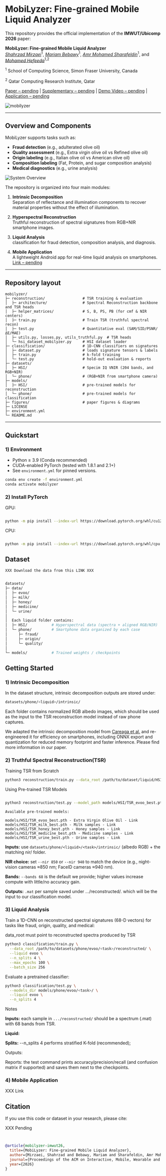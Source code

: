 # MobiLyzer: Fine-grained Mobile Liquid Analyzer

This repository provides the official implementation of the  **IMWUT/Ubicomp 2026** paper:  

**MobiLyzer: Fine-grained Mobile Liquid Analyzer**  
*[Shahrzad Mirzaei]()*<sup>1</sup>, *[Mariam Bebawy]()*<sup>1</sup>, *[Amr Mohamed Sharafeldin]()*<sup>1</sup>, and *[Mohamed Hefeeda]()*<sup>1,2</sup>  

<sup>1</sup> School of Computing Science, Simon Fraser University, Canada

<sup>2</sup>  Qatar Computing Research Institute, Qatar

 [Paper – pending]() | [Supplementary – pending]() | [Demo Video – pending]() | [Application – pending]()

![mobilyzer](figures/Picture1.png)  

---

## Overview and Components

 MobiLyzer supports tasks such as:  

- **Fraud detection** (e.g., adulterated olive oil)  
- **Quality assessment** (e.g., Extra virgin olive oil vs Refined olive oil)  
- **Origin labeling** (e.g., Italian olive oil vs American olive oil)
- **Composition labeling** (Fat, Protein, and sugar composition analysis)
- **Medical diagnostics** (e.g., urine analysis) 

![System Overview](figures/overview.png)

The repository is organized into four main modules:

1. **Intrinsic Decomposition**  
   Separation of reflectance and illumination components to recover material properties without the effect of iilumination.

2. **Hyperspectral Reconstruction**  
   Truthful reconstruction of spectral signatures from RGB+NIR smartphone images. 

3. **Liquid Analysis**  
    classification for fraud detection, composition analysis, and diagnosis.  

4. **Mobile Application**  
   A lightweight Android app for real-time liquid analysis on smartphones. [Link – pending]()

---

## Repository layout

```text
mobilyzer/
├─ reconstruction/                 # TSR training & evaluation
│  ├─ architecture/                # Spectral Reconstruction backbone and TSR heads
│  ├─ helper_matrices/             # S, B, PS, PB (for cmf & NIR centers)
│  ├─ train.py                     # Train TSR (truthful spectral recon)
│  ├─ test.py                      # Quantitative eval (SAM/SID/PSNR/ΔE/MAE)
│  ├─ utils.py, losses.py, utils_truthful.py  # TSR heads
│  └─ hsi_dataset_mobilyzer.py     # HSI dataset loader
├─ classification/                 # 1D-CNN classifiers on signatures
│  ├─ dataset.py                   # loads signature tensors & labels
│  ├─ train.py                     # k-fold training
│  └─ test.py                      # hold-out evaluation & reports
├─ datasets/
│  ├─ HSI/                         # Specim IQ VNIR (204 bands, and RGB+NIR)
│  └─ phone/                       # (RGB+NIR from smartphone camera)
├─ models/
│  ├─ HSI/                         # pre-trained models for reconstruction
│  └─ phone/                       # pre-trained models for classification
├─ figures/                        # paper figures & diagrams
├─ LICENSE
├─ environment.yml
└─ README.md
``` 
---

## Quickstart

### 1) Environment

- Python ≥ 3.9 (Conda recommended)  
- CUDA-enabled PyTorch (tested with 1.8.1 and 2.1+)  
- See `environment.yml` for pinned versions.  

```bash
conda env create -f environment.yml
conda activate mobilyzer
```
### 2) Install PyTorch

GPU:

```bash

python -m pip install --index-url https://download.pytorch.org/whl/cu121 torch==2.4.1 torchvision==0.19.1 triton==3.0.0

```

CPU:

```bash

python -m pip install --index-url https://download.pytorch.org/whl/cpu torch==2.4.1 torchvision==0.19.1 triton==3.0.0

```

## Dataset


```text
XXX Download the data from this LINK XXX
```
```bash

datasets/
├─ data/
│  ├─ evoo/
│  ├─ milk/
│  ├─ honey/
│  ├─ medicine/
│  └─ urine/
│
│  Each liquid folder contains:
│  ├─ HSI/           # Hyperspectral data (spectra + aligned RGB/NIR)
│  └─ phone/         # Smartphone data organized by each case
│     ├─ fraud/
│     ├─ origin/
│     └─ quality/
│
└─ models/           # Trained weights / checkpoints


```

## Getting Started

### 1) Intrinsic Decomposition

In the dataset structure, intrinsic decomposition outputs are stored under:

```bash
datasets/phone/<liquid>/intrinsic/

```
Each folder contains normalized RGB albedo images, which should be used as the input to the TSR reconstruction model instead of raw phone captures.

We adapted the intrinsic decomposition model from [Careaga et al.](https://github.com/compphoto/Intrinsic) and re-engineered it for efficiency on smartphones, including ONNX export and quantization for reduced memory footprint and faster inference. Please find more information in our paper.

### 2) Truthful Spectral Reconstruction(TSR)
Training TSR from Scratch
```bash
python3 reconstruction/train.py --data_root /path/to/dataset/liquid/HSI/ --liquid evoo --epochs 20 --batch_size 16 --lr 1e-4 --patch_size 64
```
Using Pre-trained TSR Models
```bash

python3 reconstruction/test.py --model_path models/HSI/TSR_evoo_best.pth --input_dir datasets/phone/evoo/origin/IT --output_dir datasets/phone/evoo/origin/reconstructed/ --liquid evoo

```
```text
Available pre-trained models:

models/HSI/TSR_evoo_best.pth - Extra Virgin Olive Oil - Link
models/HSI/TSR_milk_best.pth - Milk samples - Link
models/HSI/TSR_honey_best.pth - Honey samples - Link
models/HSI/TSR_medicine_best.pth - Medicine samples - Link
models/HSI/TSR_urine_best.pth - Urine samples - Link

```

**Inputs:** use ``` datasets/phone/<liquid>/<task>/intrinsic/ ``` (albedo RGB) + the matching nir/ folder.

**NIR choice:** set ``` --nir 850 ``` or ```--nir 940``` to match the device (e.g., night-vision cameras ≈850 nm; FaceID cameras ≈940 nm).

**Bands:** ```--bands 68``` is the default we provide; higher values increase compute with little/no accuracy gain.

**Outputs:** ```.mat``` per sample saved under .../reconstructed/. which will be the input to our classification model.

### 3) Liquid Analysis

Train a 1D-CNN on reconstructed spectral signatures (68-D vectors) for tasks like fraud, origin, quality, and medical:

data_root must point to reconstructed spectra produced by TSR

```bash
python3 classification/train.py \
  --data_root /path/to/datasets/phone/evoo/<task>/reconstructed/ \
  --liquid evoo \
  --n_splits 4 \
  --max_epochs 100 \
  --batch_size 256

```
Evaluate a pretrained classifier:
```bash
python3 classification/test.py \
  --models_dir models/phone/evoo/<task>/ \
  --liquid evoo \
  --n_splits 4
```

Notes

**Inputs:** each sample in ```.../reconstructed/``` should be a spectrum (.mat) with 68 bands from TSR.

**Liquid:** 

**Splits:** --n_splits 4 performs stratified K-fold (recommended);

Outputs: 

Reports: the test command prints accuracy/precision/recall (and confusion matrix if supported) and saves them next to the checkpoints.


### 4) Mobile Application

XXX Link

## Citation

If you use this code or dataset in your research, please cite:  

XXX Pending
```bibtex


@article{mobilyzer-imwut26,
  title={MobiLyzer: Fine-grained Mobile Liquid Analyzer},
  author={Mirzaei, Shahrzad and Bebawy, Mariam and Sharafeldin, Amr Mohamed and Hefeeda, Mohamed},
  journal={Proceedings of the ACM on Interactive, Mobile, Wearable and Ubiquitous Technologies},
  year={2026}
}

```

